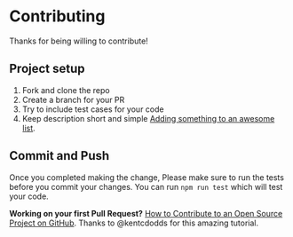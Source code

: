 # Contributing

Thanks for being willing to contribute!

## Project setup

1. Fork and clone the repo
2. Create a branch for your PR
3. Try to include test cases for your code
4. Keep description short and simple
<a href='https://github.com/sindresorhus/awesome/blob/master/contributing.md#adding-something-to-an-awesome-list' target='_blank'>Adding something to an awesome list</a>.

## Commit and Push

Once you completed making the change, Please make sure to run the tests before you commit your changes. You can run
`npm run test` which will test your code.

**Working on your first Pull Request?** 
<a href='https://egghead.io/courses/how-to-contribute-to-an-open-source-project-on-github' target='_blank'>How to Contribute to an Open Source Project on GitHub</a>.
Thanks to @kentcdodds for this amazing tutorial.